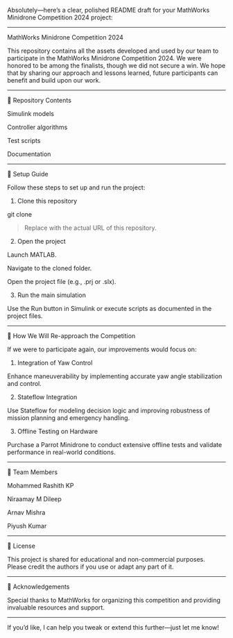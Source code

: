 Absolutely—here’s a clear, polished README draft for your MathWorks Minidrone Competition 2024 project:


---

MathWorks Minidrone Competition 2024

This repository contains all the assets developed and used by our team to participate in the MathWorks Minidrone Competition 2024. We were honored to be among the finalists, though we did not secure a win.
We hope that by sharing our approach and lessons learned, future participants can benefit and build upon our work.


---

📂 Repository Contents

Simulink models

Controller algorithms

Test scripts

Documentation



---

🚀 Setup Guide

Follow these steps to set up and run the project:

1. Clone this repository

git clone <repository-url>

> Replace <repository-url> with the actual URL of this repository.




2. Open the project

Launch MATLAB.

Navigate to the cloned folder.

Open the project file (e.g., .prj or .slx).



3. Run the main simulation

Use the Run button in Simulink or execute scripts as documented in the project files.





---

🎯 How We Will Re-approach the Competition

If we were to participate again, our improvements would focus on:

1. Integration of Yaw Control

Enhance maneuverability by implementing accurate yaw angle stabilization and control.



2. Stateflow Integration

Use Stateflow for modeling decision logic and improving robustness of mission planning and emergency handling.



3. Offline Testing on Hardware

Purchase a Parrot Minidrone to conduct extensive offline tests and validate performance in real-world conditions.





---

👥 Team Members

Mohammed Rashith KP

Niraamay M Dileep

Arnav Mishra

Piyush Kumar



---

📝 License

This project is shared for educational and non-commercial purposes. Please credit the authors if you use or adapt any part of it.


---

🙌 Acknowledgements

Special thanks to MathWorks for organizing this competition and providing invaluable resources and support.


---

If you’d like, I can help you tweak or extend this further—just let me know!

